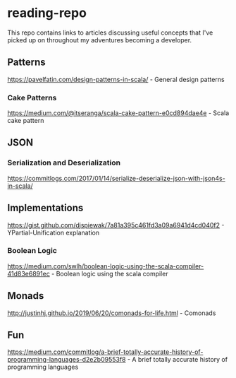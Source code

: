 # reading-repo
This repo contains links to articles discussing useful concepts that I've picked up on throughout my adventures becoming a developer.

## Patterns
https://pavelfatin.com/design-patterns-in-scala/ - General design patterns
### Cake Patterns 
https://medium.com/@itseranga/scala-cake-pattern-e0cd894dae4e - Scala cake pattern
## JSON
### Serialization and Deserialization
https://commitlogs.com/2017/01/14/serialize-deserialize-json-with-json4s-in-scala/
## Implementations
https://gist.github.com/djspiewak/7a81a395c461fd3a09a6941d4cd040f2 - YPartial-Unification explanation
### Boolean Logic
https://medium.com/swlh/boolean-logic-using-the-scala-compiler-41d83e6891ec - Boolean logic using the scala compiler
## Monads
http://justinhj.github.io/2019/06/20/comonads-for-life.html - Comonads
## Fun
https://medium.com/commitlog/a-brief-totally-accurate-history-of-programming-languages-d2e2b09553f8 - A brief totally accurate history of programming languages